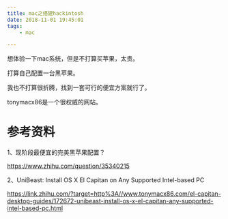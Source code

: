 ```yaml
---
title: mac之搭建hackintosh
date: 2018-11-01 19:45:01
tags:
	- mac

---
```




想体验一下mac系统，但是不打算买苹果，太贵。

打算自己配置一台黑苹果。

我也不打算很折腾，找到一套可行的便宜方案就行了。

tonymacx86是一个很权威的网站。





# 参考资料

1、现阶段最便宜的完美黑苹果配置？

https://www.zhihu.com/question/35340215

2、UniBeast: Install OS X El Capitan on Any Supported Intel-based PC

https://link.zhihu.com/?target=http%3A//www.tonymacx86.com/el-capitan-desktop-guides/172672-unibeast-install-os-x-el-capitan-any-supported-intel-based-pc.html